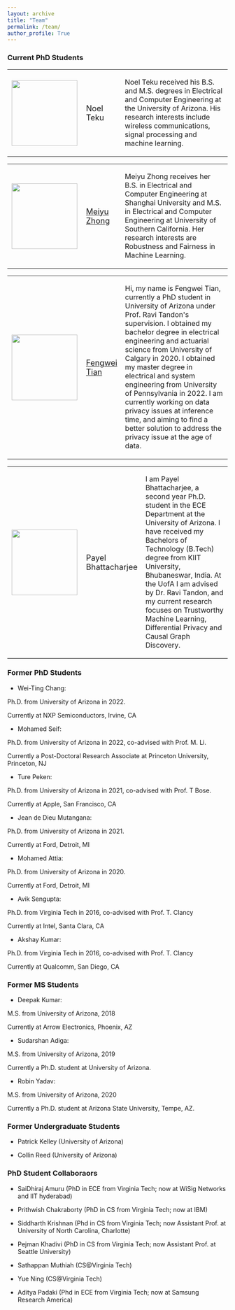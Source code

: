 ```yaml
---
layout: archive
title: "Team"
permalink: /team/
author_profile: True
---
```


### Current PhD Students

<table style="border: none;">
  <tr>
    <td style="width: 18%; padding: 10px; border: none;"><img src="{{site.url}}/images/students/noel.PNG" width="150px"></td>
    <td style="width: 18%; padding: 10px; border: none;">
      <p style="font-size: 18px;">Noel Teku</p>
    </td>
    <td>
      <p>Noel Teku received his B.S. and M.S. degrees in Electrical and Computer Engineering at the University of Arizona. His research interests include wireless communications, signal processing and machine learning.</p>
    </td>
  </tr>
</table>

<table style="border: none;">
  <tr>
    <td style="width: 18%; padding: 10px; border: none;"><img src="{{site.url}}/images/students/meiyu.jpeg" width="150px"></td>
    <td style="width: 18%; padding: 10px; border: none;">
      <p style="font-size: 18px;"><a href="https://meiyuzhong.github.io/">Meiyu Zhong</a></p>
    </td>
    <td>
      <p>Meiyu Zhong receives her B.S. in Electrical and Computer Engineering at Shanghai University and M.S. in Electrical and Computer Engineering at University of Southern California. Her research interests are Robustness and Fairness in Machine Learning.</p>
    </td>
  </tr>
</table>

<table style="border: none;">
  <tr>
    <td style="width: 18%; padding: 10px; border: none;"><img src="{{site.url}}/images/students/fengwei.jpg" width="150px"></td>
    <td style="width: 18%; padding: 10px; border: none;">
      <p style="font-size: 18px;"><a href="https://sites.google.com/arizona.edu/fengweitian/home">Fengwei Tian</a></p>
    </td>
    <td>
      <p>Hi, my name is Fengwei Tian, currently a PhD student in University of Arizona under Prof. Ravi Tandon's supervision. 
I obtained my bachelor degree in electrical engineering and actuarial science from University of Calgary in 2020.
I obtained my master degree in electrical and system engineering from University of Pennsylvania in 2022. 
I am currently working on data privacy issues at inference time, and aiming to find a better solution to address the privacy issue at the age of data. </p>
    </td>
  </tr>
</table>

<table style="border: none;">
  <tr>
    <td style="width: 18%; padding: 10px; border: none;"><img src="{{site.url}}/images/students/payel.png" width="150px"></td>
    <td style="width: 18%; padding: 10px; border: none;">
      <p style="font-size: 18px;">Payel Bhattacharjee</p>
    </td>
    <td>
      <p>I am Payel Bhattacharjee, a second year Ph.D. student in the ECE Department at the University of Arizona. I have received my Bachelors of Technology (B.Tech) degree from KIIT University, Bhubaneswar, India. At the UofA I am advised by Dr. Ravi Tandon, and my current research focuses on Trustworthy Machine Learning, Differential Privacy and Causal Graph Discovery. </p>
    </td>
  </tr>
</table>


### Former PhD Students
* Wei-Ting Chang: 

Ph.D. from University of Arizona in 2022.

Currently at NXP Semiconductors, Irvine, CA

* Mohamed Seif: 

Ph.D. from University of Arizona in 2022, co-advised with Prof. M. Li.

Currently a Post-Doctoral Research Associate at Princeton University, Princeton, NJ

* Ture Peken:

Ph.D. from University of Arizona in 2021, co-advised with Prof. T Bose.

Currently at Apple, San Francisco, CA

* Jean de Dieu Mutangana:

Ph.D. from University of Arizona in 2021.

Currently at Ford, Detroit, MI

* Mohamed Attia:

Ph.D. from University of Arizona in 2020.

Currently at Ford, Detroit, MI

* Avik Sengupta:

Ph.D. from Virginia Tech in 2016, co-advised with Prof. T. Clancy

Currently at Intel, Santa Clara, CA

* Akshay Kumar:

Ph.D. from Virginia Tech in 2016, co-advised with Prof. T. Clancy

Currently at Qualcomm, San Diego, CA
### Former MS Students
* Deepak Kumar:

M.S. from University of Arizona, 2018

Currently at Arrow Electronics, Phoenix, AZ

* Sudarshan Adiga:

M.S. from University of Arizona, 2019

Currently a Ph.D. student at University of Arizona.

* Robin Yadav:

M.S. from University of Arizona, 2020

Currently a Ph.D. student at Arizona State University, Tempe, AZ.

### Former Undergraduate Students
* Patrick Kelley (University of Arizona)

* Collin Reed (University of Arizona)

### PhD Student Collaboraors

* SaiDhiraj Amuru (PhD in ECE from Virginia Tech; now at WiSig Networks and IIT hyderabad)

* Prithwish Chakraborty (PhD in CS from Virginia Tech; now at IBM)

* Siddharth Krishnan (Phd in CS from Virginia Tech; now Assistant Prof. at University of North Carolina, Charlotte)

* Pejman Khadivi (PhD in CS from Virginia Tech; now Assistant Prof. at Seattle University)

* Sathappan Muthiah (CS@Virginia Tech)

* Yue Ning (CS@Virginia Tech)

* Aditya Padaki (Phd in ECE from Virginia Tech; now at Samsung Research America)
